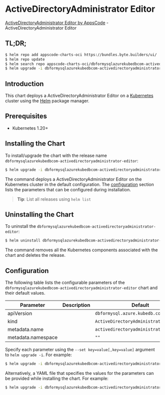 # ActiveDirectoryAdministrator Editor

[ActiveDirectoryAdministrator Editor by AppsCode](https://byte.builders) - ActiveDirectoryAdministrator Editor

## TL;DR;

```bash
$ helm repo add appscode-charts-oci https://bundles.byte.builders/ui/
$ helm repo update
$ helm search repo appscode-charts-oci/dbformysqlazurekubedbcom-activedirectoryadministrator-editor --version=v0.4.21
$ helm upgrade -i dbformysqlazurekubedbcom-activedirectoryadministrator-editor appscode-charts-oci/dbformysqlazurekubedbcom-activedirectoryadministrator-editor -n default --create-namespace --version=v0.4.21
```

## Introduction

This chart deploys a ActiveDirectoryAdministrator Editor on a [Kubernetes](http://kubernetes.io) cluster using the [Helm](https://helm.sh) package manager.

## Prerequisites

- Kubernetes 1.20+

## Installing the Chart

To install/upgrade the chart with the release name `dbformysqlazurekubedbcom-activedirectoryadministrator-editor`:

```bash
$ helm upgrade -i dbformysqlazurekubedbcom-activedirectoryadministrator-editor appscode-charts-oci/dbformysqlazurekubedbcom-activedirectoryadministrator-editor -n default --create-namespace --version=v0.4.21
```

The command deploys a ActiveDirectoryAdministrator Editor on the Kubernetes cluster in the default configuration. The [configuration](#configuration) section lists the parameters that can be configured during installation.

> **Tip**: List all releases using `helm list`

## Uninstalling the Chart

To uninstall the `dbformysqlazurekubedbcom-activedirectoryadministrator-editor`:

```bash
$ helm uninstall dbformysqlazurekubedbcom-activedirectoryadministrator-editor -n default
```

The command removes all the Kubernetes components associated with the chart and deletes the release.

## Configuration

The following table lists the configurable parameters of the `dbformysqlazurekubedbcom-activedirectoryadministrator-editor` chart and their default values.

|     Parameter      | Description |                      Default                      |
|--------------------|-------------|---------------------------------------------------|
| apiVersion         |             | <code>dbformysql.azure.kubedb.com/v1alpha1</code> |
| kind               |             | <code>ActiveDirectoryAdministrator</code>         |
| metadata.name      |             | <code>activedirectoryadministrator</code>         |
| metadata.namespace |             | <code>""</code>                                   |


Specify each parameter using the `--set key=value[,key=value]` argument to `helm upgrade -i`. For example:

```bash
$ helm upgrade -i dbformysqlazurekubedbcom-activedirectoryadministrator-editor appscode-charts-oci/dbformysqlazurekubedbcom-activedirectoryadministrator-editor -n default --create-namespace --version=v0.4.21 --set apiVersion=dbformysql.azure.kubedb.com/v1alpha1
```

Alternatively, a YAML file that specifies the values for the parameters can be provided while
installing the chart. For example:

```bash
$ helm upgrade -i dbformysqlazurekubedbcom-activedirectoryadministrator-editor appscode-charts-oci/dbformysqlazurekubedbcom-activedirectoryadministrator-editor -n default --create-namespace --version=v0.4.21 --values values.yaml
```
